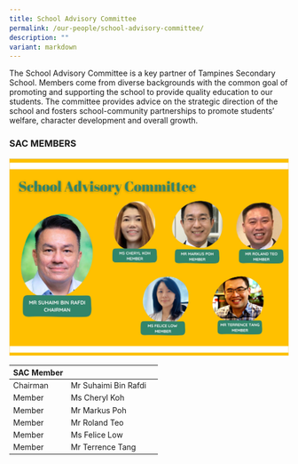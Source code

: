 ```yaml
---
title: School Advisory Committee
permalink: /our-people/school-advisory-committee/
description: ""
variant: markdown
---
```

The School Advisory Committee is a key partner of Tampines Secondary School. Members come from diverse backgrounds with the common goal of promoting and supporting the school to provide quality education to our students. The committee provides advice on the strategic direction of the school and fosters school-community partnerships to promote students’ welfare, character development and overall growth.

### SAC MEMBERS

![](/images/SAC_photo_on_website_final.jpg)



| SAC Member |  |  |
| -------- | -------- | -------- |
| Chairman     | Mr Suhaimi Bin Rafdi     | 
| Member 	| Ms Cheryl Koh 	|
| Member 	| Mr Markus Poh 	|
| Member 	| Mr Roland Teo 	|
| Member 	| Ms Felice Low 	|
| Member 	| Mr Terrence Tang 	|

